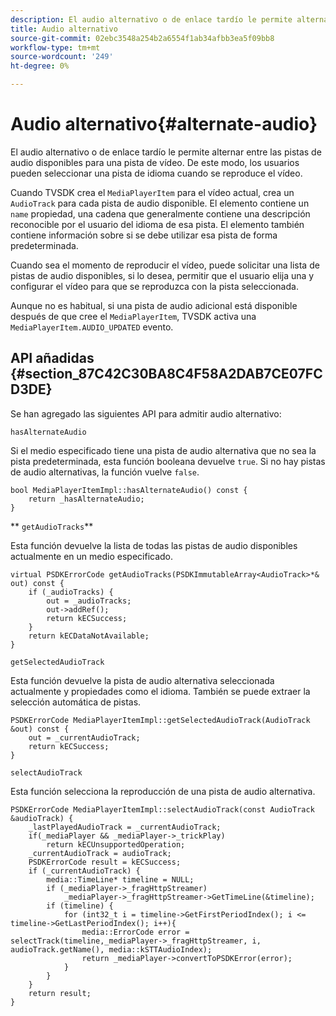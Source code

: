 ```yaml
---
description: El audio alternativo o de enlace tardío le permite alternar entre las pistas de audio disponibles para una pista de vídeo. De este modo, los usuarios pueden seleccionar una pista de idioma cuando se reproduce el vídeo.
title: Audio alternativo
source-git-commit: 02ebc3548a254b2a6554f1ab34afbb3ea5f09bb8
workflow-type: tm+mt
source-wordcount: '249'
ht-degree: 0%

---
```


# Audio alternativo{#alternate-audio}

El audio alternativo o de enlace tardío le permite alternar entre las pistas de audio disponibles para una pista de vídeo. De este modo, los usuarios pueden seleccionar una pista de idioma cuando se reproduce el vídeo.

<!--<a id="section_E4F9DC28A2944BD08B4190A7F98A8365"></a>-->

Cuando TVSDK crea el `MediaPlayerItem` para el vídeo actual, crea un `AudioTrack` para cada pista de audio disponible. El elemento contiene un `name` propiedad, una cadena que generalmente contiene una descripción reconocible por el usuario del idioma de esa pista. El elemento también contiene información sobre si se debe utilizar esa pista de forma predeterminada.

Cuando sea el momento de reproducir el vídeo, puede solicitar una lista de pistas de audio disponibles, si lo desea, permitir que el usuario elija una y configurar el vídeo para que se reproduzca con la pista seleccionada.

Aunque no es habitual, si una pista de audio adicional está disponible después de que cree el `MediaPlayerItem`, TVSDK activa una `MediaPlayerItem.AUDIO_UPDATED` evento.

## API añadidas {#section_87C42C30BA8C4F58A2DAB7CE07FCD3DE}

Se han agregado las siguientes API para admitir audio alternativo:

`hasAlternateAudio`

Si el medio especificado tiene una pista de audio alternativa que no sea la pista predeterminada, esta función booleana devuelve `true`. Si no hay pistas de audio alternativas, la función vuelve `false`.

```
bool MediaPlayerItemImpl::hasAlternateAudio() const { 
    return _hasAlternateAudio; 
}
```

** `getAudioTracks`**

Esta función devuelve la lista de todas las pistas de audio disponibles actualmente en un medio especificado.

```
virtual PSDKErrorCode getAudioTracks(PSDKImmutableArray<AudioTrack>*& out) const { 
    if (_audioTracks) { 
        out = _audioTracks; 
        out->addRef(); 
        return kECSuccess; 
    } 
    return kECDataNotAvailable; 
} 
```

`getSelectedAudioTrack`

Esta función devuelve la pista de audio alternativa seleccionada actualmente y propiedades como el idioma. También se puede extraer la selección automática de pistas.

```
PSDKErrorCode MediaPlayerItemImpl::getSelectedAudioTrack(AudioTrack &out) const { 
    out = _currentAudioTrack; 
    return kECSuccess; 
}
```

`selectAudioTrack`

Esta función selecciona la reproducción de una pista de audio alternativa.

```
PSDKErrorCode MediaPlayerItemImpl::selectAudioTrack(const AudioTrack &audioTrack) { 
    _lastPlayedAudioTrack = _currentAudioTrack; 
    if(_mediaPlayer && _mediaPlayer->_trickPlay) 
        return kECUnsupportedOperation; 
    _currentAudioTrack = audioTrack; 
    PSDKErrorCode result = kECSuccess; 
    if (_currentAudioTrack) { 
        media::TimeLine* timeline = NULL; 
        if (_mediaPlayer->_fragHttpStreamer) 
            _mediaPlayer->_fragHttpStreamer->GetTimeLine(&timeline); 
        if (timeline) { 
            for (int32_t i = timeline->GetFirstPeriodIndex(); i <= timeline->GetLastPeriodIndex(); i++){ 
                media::ErrorCode error = selectTrack(timeline,_mediaPlayer->_fragHttpStreamer, i, audioTrack.getName(), media::kSTTAudioIndex); 
                return _mediaPlayer->convertToPSDKError(error); 
            } 
        } 
    }   
    return result; 
}
```
